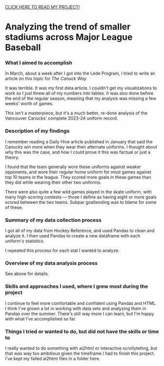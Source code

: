 <a href="https://milesbolton.github.io/canucks-uniform-record-2023-24/">CLICK HERE TO READ MY PROJECT!</a>

# Analyzing the trend of smaller stadiums across Major League Baseball
### What I aimed to accomplish
In March, about a week after I got into the Lede Program, I tried to write an article on this topic for <i>The Canuck Way.</i> 

It was terrible. It was my first data article. I couldn't get my visualizations to work so I just threw all of my numbers into tables. It was also done before the end of the regular season, meaning that my analysis was missing a few weeks' worth of games.

This isn't a masterpiece, but it's a much better, re-done analysis of the Vancouver Canucks' complete 2023-24 uniform record.

### Description of my findings
I remember reading a Daily Hive article published in January that said the Canucks win more when they wear their alternate uniforms. I thought about why this was the case, and how I could prove it this was factual or just a theory.

I found that the team generally wore these uniforms against weaker opponents, and wore their regular home uniform for most games against top 10 teams in the league. They scored more goals in these games than they did while wearing their other two uniforms.

There were also quite a few wild games played in the skate uniform, with many high-scoring contests — those I define as having eight or more goals scored between the two teams. Subpar goaltending was to blame for some of these.

### Summary of my data collection process
I got all of my data from Hockey Reference, and used Pandas to clean and analyze it. I then used Pandas to create a new dataframe with each uniform's statistics.

I repeated this process for each stat I wanted to analyze.

### Overview of my data analysis process
See above for details.

### Skills and approaches I used, where I grew most during the project
I continue to feel more comfortable and confident using Pandas and HTML. I think I've grown a lot in working with data sets and analyzing them in Pandas over the summer. There's still way more I can learn, but I'm happy with what I've accomplished so far.

### Things I tried or wanted to do, but did not have the skills or time to
I really wanted to do something with ai2html or interactive scrollytelling, but that was way too ambitious given the timeframe I had to finish this project. I've kept my failed ai2html files in a folder here.
